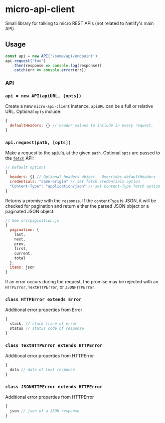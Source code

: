 # micro-api-client

Small library for talking to micro REST APIs (not related to Netlify's main API).

## Usage

```js
const api = new API('/some/api/endpoint')
api.request('foo')
   .then(response => console.log(response))
   .catch(err => console.error(err))
```


### API

### `api = new API(apiURL, [opts])`

Create a new `micro-api-client` instance.  `apiURL` can be a full or relative URL.  Optional `opts` include:

```js
{
  defaultHeaders: {} // header values to include in every request.
}
```

### `api.request(path, [opts])`

Make a request to the `apiURL` at the given `path`.  Optional `opts` are passed to the [`fetch`](https://developer.mozilla.org/en-US/docs/Web/API/Fetch_API/Using_Fetch) API:

```js
// Default options
{
  headers: {} // Optional headers object.  Overrides defaultHeaders
  credentials: "same-origin" // set fetch credentials option
  "Content-Type": "application/json" // set Content-Type fetch option
}
```

Returns a promise with the `response`.  If the `contentType` is JSON, it will be checked for pagination and return either the parsed JSON object or a paginated JSON object:

```js
// See src/pagination.js
{
  pagination: {
    last,
    next,
    prev,
    first,
    current,
    total
  },
  items: json
}
```

If an error occurs during the request, the promise may be rejected with an `HTTPError`, `TextHTTPError`, or `JSONHTTPError`.

### `class HTTPError extends Error`

Additional error properties from Error

```js
{
  stack, // stack trace of error
  status // status code of response
}
```

### `class TextHTTPError extends HTTPError`

Additional error properties from HTTPError

```js
{
  data // data of text response
}
```

### `class JSONHTTPError extends HTTPError`

Additional error properties from HTTPError

```js
{
  json // json of a JSON response
}
```
